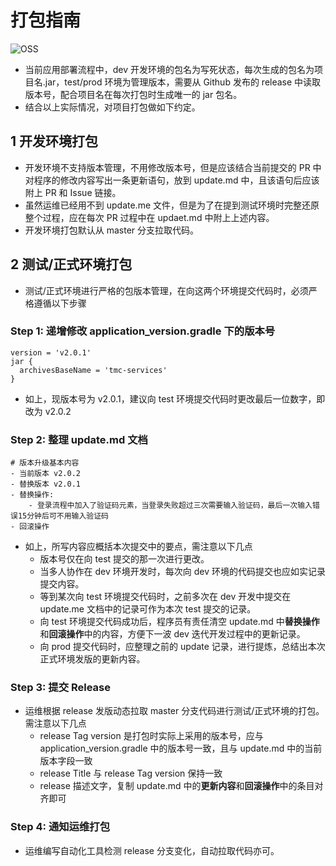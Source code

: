 # 打包指南

![OSS](https://static.cnbetacdn.com/article/2018/0821/6516ac17b422c31.png)

- 当前应用部署流程中，dev 开发环境的包名为写死状态，每次生成的包名为项目名.jar，test/prod 环境为管理版本，需要从 Github 发布的 release 中读取版本号，配合项目名在每次打包时生成唯一的 jar 包名。
- 结合以上实际情况，对项目打包做如下约定。

## 1 开发环境打包

- 开发环境不支持版本管理，不用修改版本号，但是应该结合当前提交的 PR 中对程序的修改内容写出一条更新语句，放到 update.md 中，且该语句后应该附上 PR 和 Issue 链接。
- 虽然运维已经用不到 update.me 文件，但是为了在提到测试环境时完整还原整个过程，应在每次 PR 过程中在 updaet.md 中附上上述内容。
- 开发环境打包默认从 master 分支拉取代码。

## 2 测试/正式环境打包

- 测试/正式环境进行严格的包版本管理，在向这两个环境提交代码时，必须严格遵循以下步骤

### Step 1: 递增修改 application_version.gradle 下的版本号

```text
version = 'v2.0.1'
jar {
  archivesBaseName = 'tmc-services'
}
```

- 如上，现版本号为 v2.0.1，建议向 test 环境提交代码时更改最后一位数字，即改为 v2.0.2

### Step 2: 整理 update.md 文档

```text
# 版本升级基本内容
- 当前版本 v2.0.2
- 替换版本 v2.0.1
- 替换操作:
    - 登录流程中加入了验证码元素，当登录失败超过三次需要输入验证码，最后一次输入错误15分钟后可不用输入验证码
- 回滚操作
```

- 如上，所写内容应概括本次提交中的要点，需注意以下几点
  - 版本号仅在向 test 提交的那一次进行更改。
  - 当多人协作在 dev 环境开发时，每次向 dev 环境的代码提交也应如实记录提交内容。
  - 等到某次向 test 环境提交代码时，之前多次在 dev 开发中提交在 update.me 文档中的记录可作为本次 test 提交的记录。
  - 向 test 环境提交代码成功后，程序员有责任清空 update.md 中**替换操作**和**回滚操作**中的内容，方便下一波 dev 迭代开发过程中的更新记录。
  - 向 prod 提交代码时，应整理之前的 update 记录，进行提炼，总结出本次正式环境发版的更新内容。

### Step 3: 提交 Release

- 运维根据 release 发版动态拉取 master 分支代码进行测试/正式环境的打包。需注意以下几点
  - release Tag version 是打包时实际上采用的版本号，应与 application_version.gradle 中的版本号一致，且与 update.md 中的当前版本字段一致
  - release Title 与 release Tag version 保持一致
  - release 描述文字，复制 update.md 中的**更新内容**和**回滚操作**中的条目对齐即可

### Step 4: 通知运维打包

- 运维编写自动化工具检测 release 分支变化，自动拉取代码亦可。
